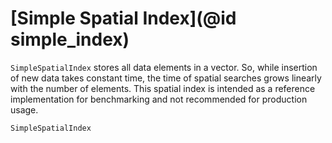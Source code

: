 # [Simple Spatial Index](@id simple_index)

`SimpleSpatialIndex` stores all data elements in a vector. So, while insertion
of new data takes constant time, the time of spatial searches grows linearly
with the number of elements. This spatial index is intended as a reference
implementation for benchmarking and not recommended for production usage.

```@docs
SimpleSpatialIndex
```

